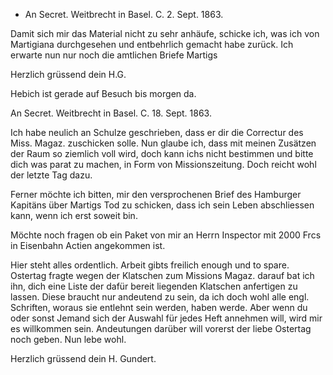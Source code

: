 + An Secret. Weitbrecht in Basel.
 C. 2. Sept. 1863.

Damit sich mir das Material nicht zu sehr anhäufe, schicke ich, was ich von Martigiana durchgesehen und entbehrlich gemacht habe zurück. 
Ich erwarte nun nur noch die amtlichen Briefe Martigs

 Herzlich grüssend
 dein H.G.

Hebich ist gerade auf Besuch bis morgen da.



An Secret. Weitbrecht in Basel.
 C. 18. Sept. 1863.

Ich habe neulich an Schulze geschrieben, dass er dir die Correctur des Miss. Magaz. zuschicken solle. Nun glaube ich, dass mit meinen Zusätzen der Raum so ziemlich voll wird, doch kann ichs nicht bestimmen und bitte dich was parat zu machen, in Form von Missionszeitung. Doch reicht wohl der letzte Tag dazu.

Ferner möchte ich bitten, mir den versprochenen Brief des Hamburger Kapitäns über Martigs Tod zu schicken, dass ich sein Leben abschliessen kann, wenn ich erst soweit bin.

Möchte noch fragen ob ein Paket von mir an Herrn Inspector mit 2000 Frcs in Eisenbahn Actien angekommen ist.

Hier steht alles ordentlich. Arbeit gibts freilich enough und to spare. Ostertag fragte wegen der Klatschen zum Missions Magaz. darauf bat ich ihn, dich eine Liste der dafür bereit liegenden Klatschen anfertigen zu lassen. Diese braucht nur andeutend zu sein, da ich doch wohl alle engl. Schriften, woraus sie entlehnt sein werden, haben werde. Aber wenn du oder sonst Jemand sich der Auswahl für jedes Heft annehmen will, wird mir es willkommen sein. Andeutungen darüber will vorerst der liebe Ostertag noch geben. 
Nun lebe wohl.

 Herzlich grüssend
 dein H. Gundert.
